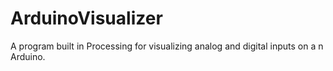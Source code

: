 # ArduinoVisualizer
A program built in Processing for visualizing analog and digital inputs on a n Arduino.
